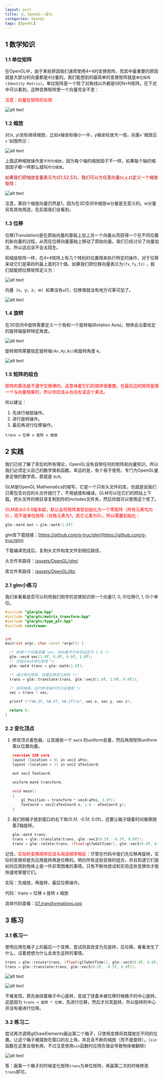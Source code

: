 ```yaml
---
layout: post
title: 七、OpenGL——变化
categories: OpenGL
tags: [OpenGL]
---
```


## 1 数学知识

### 1.1 单位矩阵

在OpenGL中，由于某些原因我们通常使用4×4的变换矩阵，而其中最重要的原因就是大部分的向量都是4分量的。我们能想到的最简单的变换矩阵就是`单位矩阵(Identity Matrix)`。单位矩阵是一个除了对角线以外都是0的N×N矩阵。在下式中可以看到，这种变换矩阵使一个向量完全不变：

<font color="red">注意：向量在矩阵的右侧</font>

![alt text](/assets/OpenGL/2024041807/image/image.png)

### 1.2 缩放

对(x, y)坐标继续缩放，比如x轴坐标缩小一半，y轴坐标放大一倍，向量`v¯`缩放后`s¯`如图所示：

![alt text](/assets/OpenGL/2024041807/image/image-1.png)

上面这种缩放操作是`不均匀缩放`，因为每个轴的缩放因子不一样。如果每个轴的缩放因子都一样那么就叫`均匀缩放`。

<font color="color">
如果我们把缩放变量表示为(S1,S2,S3)，我们可以为任意向量(x,y,z)定义一个缩放矩阵：
</font>

![alt text](/assets/OpenGL/2024041807/image/image-2.png)

注意，第四个缩放向量仍然是1，因为在3D空间中缩放w分量是无意义的。w分量另有其他用途，在后面我们会看到。

### 1.3 位移

位移(Translation)是在原始向量的基础上加上另一个向量从而获得一个在不同位置的新向量的过程，从而在位移向量基础上移动了原始向量。我们已经讨论了向量加法，所以这应该不会太陌生。

和缩放矩阵一样，在4×4矩阵上有几个特别的位置用来执行特定的操作，对于位移来说它们是第四列最上面的3个值。如果我们把位移向量表示为`(Tx,Ty,Tz)`
，我们就能把位移矩阵定义为：

![alt text](/assets/OpenGL/2024041807/image/image-3.png)

向量（x，y，z，w）如果没有`w`行，位移值就没有地方可乘可加了。

![alt text](/assets/OpenGL/2024041807/image/image-4.png)

### 1.4 旋转

在3D空间中旋转需要定义一个角和一个旋转轴(Rotation Axis)。物体会沿着给定的旋转轴旋转特定角度。

![alt text](/assets/OpenGL/2024041807/image/image-5.png)

旋转矩阵需要指定旋转轴`(Rx,Ry,Rz)`和旋转角度 `θ`。

![alt text](/assets/OpenGL/2024041807/image/image-6.png)

### 1.5 矩阵的组合

<font color="red">矩阵的乘法是不遵守交换律的，这意味着它们的顺序很重要。在最后边的矩阵是第一个与向量相乘的，所以你应该从右向左读这个乘法。</font>

所以建议：

1. 先进行缩放操作。
2. 进行旋转操作。
3. 最后再进行位移操作。

`trans = 位移 x 旋转 x 缩放` 

## 2 实践

我们已经了解了背后的所有理论，OpenGL没有自带任何的矩阵和向量知识，所以我们必须定义自己的数学类和函数。幸运的是，有个易于使用，专门为OpenGL量身定做的数学库，那就是 `GLM`。

GLM是OpenGL Mathematics的缩写，它是一个只有头文件的库，也就是说我们只需包含对应的头文件就行了，不用链接和编译。GLM可以在它们的网站上下载。把头文件的根目录复制到你的includes文件夹，然后你就可以使用这个库了。

<font color="red">
GLM库从0.9.9版本起，默认会将矩阵类型初始化为一个零矩阵（所有元素均为0），而不是单位矩阵（对角元素为1，其它元素为0）。所以需要初始化：
</font>

```cpp
glm::mat4 mat = glm::mat4(1.0f)
```

glm库下载链接：[https://github.com/g-truc/glm](https://github.com/g-truc/glm)

下载编译完成后，复制头文件和库文件到相应路径。

头文件夹路径：[/assets/OpenGL/glm/](/assets/OpenGL/glm/)

库文件夹路径：[/assets/OpenGL/lib/](/assets/OpenGL/lib/)



### 2.1 glm小练习

我们来看看是否可以利用我们刚学的变换知识把一个向量(1, 0, 0)位移(1, 1, 0)个单位。

```cpp
#include "glm/glm.hpp"
#include "glm/gtc/matrix_transform.hpp"
#include "glm/gtc/type_ptr.hpp"
#include <iostream>


int 
main(int argc, char const *argv[]) {

  /* 新建一个向量变量 vec，该向量齐次坐标设定为 1.0 */
  glm::vec4 vec(1.0f, 0.0f, 0.0f, 1.0f);
  /* 初始化4x4单位矩阵 */
  glm::mat4 trans = glm::mat4(1.0f);

  /* 通过单位矩阵，创建位移变化矩阵 */
  trans = glm::translate(trans, glm::vec3(1.0f, 1.0f, 0.0f));

  /* 矩阵相乘，此时称号操作符已经重载 */
  vec = trans * vec;

  printf ("(%0.2f, %0.2f, %0.2f)\n", vec.x, vec.y, vec.z);

  return 0;
}
```

### 2.2 变化顶点

1. 修改顶点着色器，让其接收一个 `mat4` 的uniform变量，然后再用矩阵uniform乘以位置向量。

    ```c
    #version 330 core
    layout (location = 0) in vec3 aPos;
    layout (location = 1) in vec2 aTexCoord;

    out vec2 TexCoord;

    uniform mat4 transform;

    void main()
    {
        gl_Position = transform * vec4(aPos, 1.0f);
        TexCoord = vec2(aTexCoord.x, 1.0 - aTexCoord.y);
    }
    ```

2. 我们把箱子放到窗口的右下角(0.5f, -0.5f, 0.0f)，还要让箱子随着时间推移随着Z轴旋转。

    ```c
    glm::mat4 trans;
    trans = glm::translate(trans, glm::vec3(0.5f, -0.5f, 0.0f));
    trans = glm::rotate(trans, (float)glfwGetTime(), glm::vec3(0.0f, 0.0f, 1.0f));
    ```


记住，<font color="red">实际的变换顺序应该与阅读顺序相反</font>：尽管在代码中我们先位移再旋转，实际的变换却是先应用旋转再是位移的。明白所有这些变换的组合，并且知道它们是如何应用到物体上是一件非常困难的事情。只有不断地尝试和实验这些变换你才能快速地掌握它们。


实际：先缩放，再旋转，最后位移操作。

代码：trans = 位移 x 旋转 x 缩放


具体代码查看：[07_transformations.cpp](/assets/OpenGL/2024041807/07_transformations.cpp)

## 3 练习

### 3.1 练习一

使用应用在箱子上的最后一个变换，尝试将其改变为先旋转，后位移。看看发生了什么，试着想想为什么会发生这样的事情。

```c
trans = glm::rotate(trans, (float)glfwGetTime(), glm::vec3(0.0f, 0.0f, 1.0f));
trans = glm::translate(trans, glm::vec3(0.5f, -0.5f, 0.0f));    
```

![alt text](/assets/OpenGL/2024041807/image/image-7.png)

![alt text](/assets/OpenGL/2024041807/image/image-8.png)

不难发现，原先由绕着箱子中心旋转，变成了绕着未被位移时候箱子的中心旋转。这是因为 `trans = 旋转 * 位移`，先进行位移，然后才对其旋转，所以旋转的中心并没有被进行位移。


### 3.2 练习二

尝试再次调用glDrawElements画出第二个箱子，只使用变换将其摆放在不同的位置。让这个箱子被摆放在窗口的左上角，并且会不断的缩放（而不是旋转）。（`sin`函数在这里会很有用，不过注意使用`sin`函数时应用负值会导致物体被翻转）

![alt text](/assets/OpenGL/2024041807/image/image-9.png)

答：画第一个箱子的时候变化矩阵`trans`为单位矩阵，再画第二次的时候修改`trans`即可。
